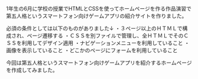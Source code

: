1年生の6月に学校の授業でHTMLとCSSを使ってホームページを作る作品演習で第五人格というスマートフォン向けゲームアプリの紹介サイトを作りました。

必須の条件としては以下のものがありました↓
・３ページ以上のＨＴＭＬで構成され、ページ遷移する
・ＣＳＳを別ファイルで管理し、全ＨＴＭＬでそのＣＳＳを利用してデザイン適用
・ナビゲーションメニューを利用していること
・画像を表示していること
・どこかのページにフォームを利用していること

今回は第五人格というスマートフォン向けゲームアプリを紹介するホームページを作成してみました。
